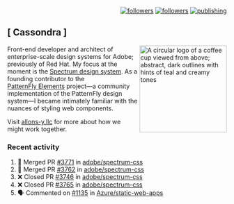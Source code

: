 <p align="right"><a rel="me" href="https://front-end.social/@castastrophe">
    <img alt="followers" title="Follow me on Mastodon" src="https://img.shields.io/mastodon/follow/109297102751309835?domain=https%3A%2F%2Ffront-end.social&label=Follow&logo=mastodon&logoColor=white&style=for-the-badge&labelColor=008080&color=006969"/></a>
  <a href="https://codepen.io/castastrophe/">
    <img alt="followers" title="Follow me on CodePen" src="https://img.shields.io/badge/23-1?color=640464&labelColor=7c007c&style=for-the-badge&logo=codepen&label=Follow"/></a>
<a href="https://castastrophe.medium.com/">
    <img alt="publishing" title="View articles on Medium" src="https://img.shields.io/badge/107-1?color=666&labelColor=444&label=subscribe&logo=medium&logoColor=white&style=for-the-badge"/></a>
</p>

## [&nbsp;Cassondra&nbsp;]

<img align="right" src="https://github-production-user-asset-6210df.s3.amazonaws.com/1840295/253016758-ba468774-1cd3-42c2-8f43-947b5eeb5edf.png" height="200" alt="A circular logo of a coffee cup viewed from above; abstract, dark outlines with hints of teal and creamy tones">

Front-end developer and architect of enterprise-scale design systems for Adobe; previously of Red Hat. My focus at the moment is the [Spectrum design system](https://github.com/adobe/spectrum-css). As a founding contributor to the [PatternFly&nbsp;Elements](https://github.com/patternfly/patternfly-elements) project&mdash;a community implementation of the PatternFly design system&mdash;I became intimately familiar with the nuances of styling web components.

Visit [allons-y.llc](http://allons-y.llc/) for more about how we might work together.

### Recent activity

<!--START_SECTION:activity-->
1. 🎉 Merged PR [#3771](https://github.com/adobe/spectrum-css/pull/3771) in [adobe/spectrum-css](https://github.com/adobe/spectrum-css)
2. 🎉 Merged PR [#3762](https://github.com/adobe/spectrum-css/pull/3762) in [adobe/spectrum-css](https://github.com/adobe/spectrum-css)
3. ❌ Closed PR [#3746](https://github.com/adobe/spectrum-css/pull/3746) in [adobe/spectrum-css](https://github.com/adobe/spectrum-css)
4. ❌ Closed PR [#3765](https://github.com/adobe/spectrum-css/pull/3765) in [adobe/spectrum-css](https://github.com/adobe/spectrum-css)
5. 🗣 Commented on [#1135](https://github.com/Azure/static-web-apps/issues/1135#issuecomment-2888401195) in [Azure/static-web-apps](https://github.com/Azure/static-web-apps)
<!--END_SECTION:activity-->
